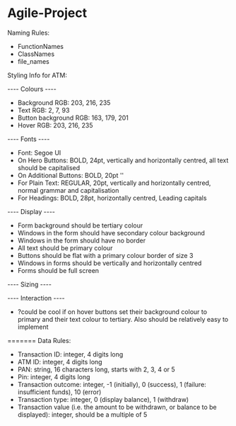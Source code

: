 # Agile-Project

Naming Rules:

 - FunctionNames
 - ClassNames
 - file_names

Styling Info for ATM:

---- Colours ----
- Background RGB: 203, 216, 235
- Text RGB: 2, 7, 93
- Button background RGB: 163, 179, 201
- Hover RGB: 203, 216, 235

---- Fonts ----

- Font: Segoe UI
- On Hero Buttons: BOLD, 24pt, vertically and horizontally centred, all text should be capitalised
- On Additional Buttons: BOLD, 20pt ''
- For Plain Text: REGULAR, 20pt, vertically and horizontally centred, normal grammar and capitalisation
- For Headings: BOLD, 28pt, horizontally centred, Leading capitals 

---- Display ----

- Form background should be tertiary colour
- Windows in the form should have secondary colour background
- Windows in the form should have no border
- All text should be primary colour
- Buttons should be flat with a primary colour border of size 3
- Windows in forms should be vertically and horizontally centred
- Forms should be full screen

---- Sizing ----


---- Interaction ----

- ?could be cool if on hover buttons set their background colour to primary and their text colour to tertiary. Also should be relatively easy to implement

=======
Data Rules:

 - Transaction ID: integer, 4 digits long
 - ATM ID: integer, 4 digits long
 - PAN: string, 16 characters long, starts with 2, 3, 4 or 5
 - Pin: integer, 4 digits long
 - Transaction outcome: integer, -1 (initially), 0 (success), 1 (failure: insufficient funds), 10 (error)
 - Transaction type: integer, 0 (display balance), 1 (withdraw)
 - Transaction value (i.e. the amount to be withdrawn, or balance to be displayed): integer, should be a multiple of 5
